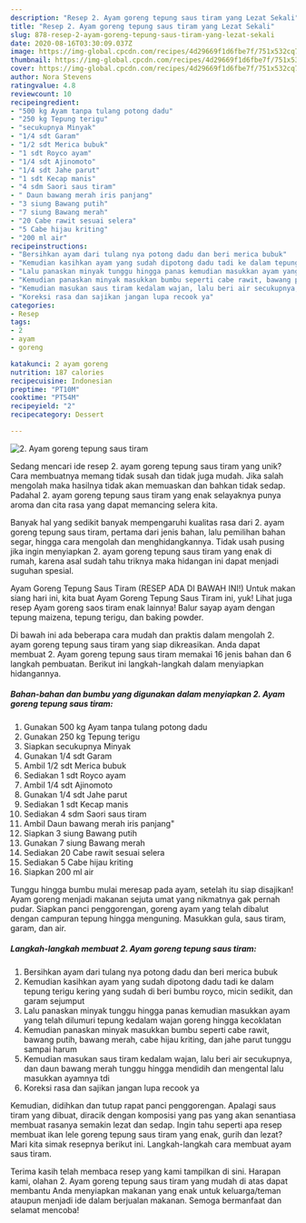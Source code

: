 ```yaml
---
description: "Resep 2. Ayam goreng tepung saus tiram yang Lezat Sekali"
title: "Resep 2. Ayam goreng tepung saus tiram yang Lezat Sekali"
slug: 878-resep-2-ayam-goreng-tepung-saus-tiram-yang-lezat-sekali
date: 2020-08-16T03:30:09.037Z
image: https://img-global.cpcdn.com/recipes/4d29669f1d6fbe7f/751x532cq70/2-ayam-goreng-tepung-saus-tiram-foto-resep-utama.jpg
thumbnail: https://img-global.cpcdn.com/recipes/4d29669f1d6fbe7f/751x532cq70/2-ayam-goreng-tepung-saus-tiram-foto-resep-utama.jpg
cover: https://img-global.cpcdn.com/recipes/4d29669f1d6fbe7f/751x532cq70/2-ayam-goreng-tepung-saus-tiram-foto-resep-utama.jpg
author: Nora Stevens
ratingvalue: 4.8
reviewcount: 10
recipeingredient:
- "500 kg Ayam tanpa tulang potong dadu"
- "250 kg Tepung terigu"
- "secukupnya Minyak"
- "1/4 sdt Garam"
- "1/2 sdt Merica bubuk"
- "1 sdt Royco ayam"
- "1/4 sdt Ajinomoto"
- "1/4 sdt Jahe parut"
- "1 sdt Kecap manis"
- "4 sdm Saori saus tiram"
- " Daun bawang merah iris panjang"
- "3 siung Bawang putih"
- "7 siung Bawang merah"
- "20 Cabe rawit sesuai selera"
- "5 Cabe hijau kriting"
- "200 ml air"
recipeinstructions:
- "Bersihkan ayam dari tulang nya potong dadu dan beri merica bubuk"
- "Kemudian kasihkan ayam yang sudah dipotong dadu tadi ke dalam tepung terigu kering yang sudah di beri bumbu royco, micin sedikit, dan garam sejumput"
- "Lalu panaskan minyak tunggu hingga panas kemudian masukkan ayam yang telah dilumuri tepung kedalam wajan goreng hingga kecoklatan"
- "Kemudian panaskan minyak masukkan bumbu seperti cabe rawit, bawang putih, bawang merah, cabe hijau kriting, dan jahe parut tunggu sampai harum"
- "Kemudian masukan saus tiram kedalam wajan, lalu beri air secukupnya, dan daun bawang merah tunggu hingga mendidih dan mengental lalu masukkan ayamnya tdi"
- "Koreksi rasa dan sajikan jangan lupa recook ya"
categories:
- Resep
tags:
- 2
- ayam
- goreng

katakunci: 2 ayam goreng 
nutrition: 187 calories
recipecuisine: Indonesian
preptime: "PT10M"
cooktime: "PT54M"
recipeyield: "2"
recipecategory: Dessert

---
```



![2. Ayam goreng tepung saus tiram](https://img-global.cpcdn.com/recipes/4d29669f1d6fbe7f/751x532cq70/2-ayam-goreng-tepung-saus-tiram-foto-resep-utama.jpg)

Sedang mencari ide resep 2. ayam goreng tepung saus tiram yang unik? Cara membuatnya memang tidak susah dan tidak juga mudah. Jika salah mengolah maka hasilnya tidak akan memuaskan dan bahkan tidak sedap. Padahal 2. ayam goreng tepung saus tiram yang enak selayaknya punya aroma dan cita rasa yang dapat memancing selera kita.

Banyak hal yang sedikit banyak mempengaruhi kualitas rasa dari 2. ayam goreng tepung saus tiram, pertama dari jenis bahan, lalu pemilihan bahan segar, hingga cara mengolah dan menghidangkannya. Tidak usah pusing jika ingin menyiapkan 2. ayam goreng tepung saus tiram yang enak di rumah, karena asal sudah tahu triknya maka hidangan ini dapat menjadi suguhan spesial.

Ayam Goreng Tepung Saus Tiram (RESEP ADA DI BAWAH INI!) Untuk makan siang hari ini, kita buat Ayam Goreng Tepung Saus Tiram ini, yuk! Lihat juga resep Ayam goreng saos tiram enak lainnya! Balur sayap ayam dengan tepung maizena, tepung terigu, dan baking powder.


Di bawah ini ada beberapa cara mudah dan praktis dalam mengolah 2. ayam goreng tepung saus tiram yang siap dikreasikan. Anda dapat membuat 2. Ayam goreng tepung saus tiram memakai 16 jenis bahan dan 6 langkah pembuatan. Berikut ini langkah-langkah dalam menyiapkan hidangannya.

<!--inarticleads1-->

##### Bahan-bahan dan bumbu yang digunakan dalam menyiapkan 2. Ayam goreng tepung saus tiram:

1. Gunakan 500 kg Ayam tanpa tulang potong dadu
1. Gunakan 250 kg Tepung terigu
1. Siapkan secukupnya Minyak
1. Gunakan 1/4 sdt Garam
1. Ambil 1/2 sdt Merica bubuk
1. Sediakan 1 sdt Royco ayam
1. Ambil 1/4 sdt Ajinomoto
1. Gunakan 1/4 sdt Jahe parut
1. Sediakan 1 sdt Kecap manis
1. Sediakan 4 sdm Saori saus tiram
1. Ambil  Daun bawang merah iris panjang&#34;
1. Siapkan 3 siung Bawang putih
1. Gunakan 7 siung Bawang merah
1. Sediakan 20 Cabe rawit sesuai selera
1. Sediakan 5 Cabe hijau kriting
1. Siapkan 200 ml air


Tunggu hingga bumbu mulai meresap pada ayam, setelah itu siap disajikan! Ayam goreng menjadi makanan sejuta umat yang nikmatnya gak pernah pudar. Siapkan panci penggorengan, goreng ayam yang telah dibalut dengan campuran tepung hingga menguning. Masukkan gula, saus tiram, garam, dan air. 

<!--inarticleads2-->

##### Langkah-langkah membuat 2. Ayam goreng tepung saus tiram:

1. Bersihkan ayam dari tulang nya potong dadu dan beri merica bubuk
1. Kemudian kasihkan ayam yang sudah dipotong dadu tadi ke dalam tepung terigu kering yang sudah di beri bumbu royco, micin sedikit, dan garam sejumput
1. Lalu panaskan minyak tunggu hingga panas kemudian masukkan ayam yang telah dilumuri tepung kedalam wajan goreng hingga kecoklatan
1. Kemudian panaskan minyak masukkan bumbu seperti cabe rawit, bawang putih, bawang merah, cabe hijau kriting, dan jahe parut tunggu sampai harum
1. Kemudian masukan saus tiram kedalam wajan, lalu beri air secukupnya, dan daun bawang merah tunggu hingga mendidih dan mengental lalu masukkan ayamnya tdi
1. Koreksi rasa dan sajikan jangan lupa recook ya


Kemudian, didihkan dan tutup rapat panci penggorengan. Apalagi saus tiram yang dibuat, diracik dengan komposisi yang pas yang akan senantiasa membuat rasanya semakin lezat dan sedap. Ingin tahu seperti apa resep membuat ikan lele goreng tepung saus tiram yang enak, gurih dan lezat? Mari kita simak resepnya berikut ini. Langkah-langkah cara membuat ayam saus tiram. 

Terima kasih telah membaca resep yang kami tampilkan di sini. Harapan kami, olahan 2. Ayam goreng tepung saus tiram yang mudah di atas dapat membantu Anda menyiapkan makanan yang enak untuk keluarga/teman ataupun menjadi ide dalam berjualan makanan. Semoga bermanfaat dan selamat mencoba!
